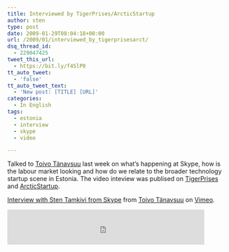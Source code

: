 ```yaml
---
title: Interviewed by TigerPrises/ArcticStartup
author: sten
type: post
date: 2009-01-29T08:04:18+00:00
url: /2009/01/interviewed_by_tigerprisesarct/
dsq_thread_id:
  - 229047425
tweet_this_url:
  - https://bit.ly/f4SlP0
tt_auto_tweet:
  - 'false'
tt_auto_tweet_text:
  - 'New post: [TITLE] [URL]'
categories:
  - In English
tags:
  - estonia
  - interview
  - skype
  - video

---
```

Talked to [Toivo Tänavsuu][1] last week on what&#8217;s happening at Skype, how is the labour market looking and how do we relate to the broader technology startup scene in Estonia. The video inteview was publised on [TigerPrises][2] and [ArcticStartup][3].

  
[Interview with Sten Tamkivi from Skype][4] from [Toivo Tänavsuu][5] on [Vimeo][6].

<iframe src="http://www.facebook.com/plugins/like.php?href=http%3A%2F%2Fsten.tamkivi.com%2F2009%2F01%2Finterviewed_by_tigerprisesarct%2F&layout=standard&show_faces=true&width=450&action=like&colorscheme=light&height=80" scrolling="no" frameborder="0" style="border:none; overflow:hidden; width:450px; height:80px;" allowTransparency="true"></iframe>

 [1]: http://www.ekspress.ee/ajaveeb/toivo/
 [2]: http://www.tigerprises.com/sten-tamkivi-skype-has-had-great-impact-on-estonian-start-ups-market/
 [3]: http://www.arcticstartup.com/2009/01/26/3932/
 [4]: http://vimeo.com/2925220
 [5]: http://vimeo.com/user1136094
 [6]: http://vimeo.com